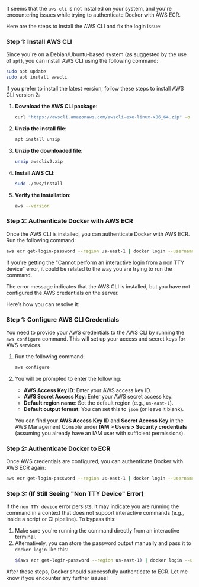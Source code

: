 It seems that the `aws-cli` is not installed on your system, and you're encountering issues while trying to authenticate Docker with AWS ECR.

Here are the steps to install the AWS CLI and fix the login issue:

### Step 1: Install AWS CLI
Since you're on a Debian/Ubuntu-based system (as suggested by the use of `apt`), you can install AWS CLI using the following command:

```bash
sudo apt update
sudo apt install awscli
```

If you prefer to install the latest version, follow these steps to install AWS CLI version 2:

1. **Download the AWS CLI package**:
   ```bash
   curl "https://awscli.amazonaws.com/awscli-exe-linux-x86_64.zip" -o "awscliv2.zip"
   ```
   
2. **Unzip the install file**:
   ```bash
   apt install unzip 
   ```
3. **Unzip the downloaded file**:
   ```bash
   unzip awscliv2.zip
   ```

4. **Install AWS CLI**:
   ```bash
   sudo ./aws/install
   ```

5. **Verify the installation**:
   ```bash
   aws --version
   ```

### Step 2: Authenticate Docker with AWS ECR
Once the AWS CLI is installed, you can authenticate Docker with AWS ECR. Run the following command:

```bash
aws ecr get-login-password --region us-east-1 | docker login --username AWS --password-stdin 784390659805.dkr.ecr.us-east-1.amazonaws.com
```

If you're getting the "Cannot perform an interactive login from a non TTY device" error, it could be related to the way you are trying to run the command. 


The error message indicates that the AWS CLI is installed, but you have not configured the AWS credentials on the server.

Here’s how you can resolve it:

### Step 1: Configure AWS CLI Credentials
You need to provide your AWS credentials to the AWS CLI by running the `aws configure` command. This will set up your access and secret keys for AWS services.

1. Run the following command:
   ```bash
   aws configure
   ```

2. You will be prompted to enter the following:
   - **AWS Access Key ID**: Enter your AWS access key ID.
   - **AWS Secret Access Key**: Enter your AWS secret access key.
   - **Default region name**: Set the default region (e.g., `us-east-1`).
   - **Default output format**: You can set this to `json` (or leave it blank).

   You can find your **AWS Access Key ID** and **Secret Access Key** in the AWS Management Console under **IAM > Users > Security credentials** (assuming you already have an IAM user with sufficient permissions).

### Step 2: Authenticate Docker to ECR
Once AWS credentials are configured, you can authenticate Docker with AWS ECR again:

```bash
aws ecr get-login-password --region us-east-1 | docker login --username AWS --password-stdin 784390659805.dkr.ecr.us-east-1.amazonaws.com
```

### Step 3: (If Still Seeing "Non TTY Device" Error)
If the `non TTY device` error persists, it may indicate you are running the command in a context that does not support interactive commands (e.g., inside a script or CI pipeline). To bypass this:

1. Make sure you're running the command directly from an interactive terminal.
2. Alternatively, you can store the password output manually and pass it to `docker login` like this:
   ```bash
   $(aws ecr get-login-password --region us-east-1) | docker login --username AWS --password-stdin 784390659805.dkr.ecr.us-east-1.amazonaws.com
   ```

After these steps, Docker should successfully authenticate to ECR. Let me know if you encounter any further issues!